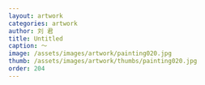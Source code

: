```yaml
---
layout: artwork
categories: artwork
author: 刘 君
title: Untitled
caption: ～
image: /assets/images/artwork/painting020.jpg
thumb: /assets/images/artwork/thumbs/painting020.jpg
order: 204
---
```

